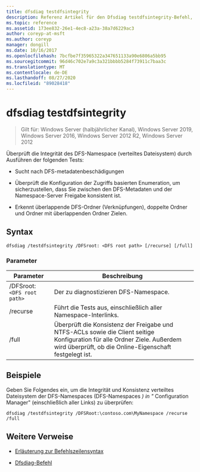 ```yaml
---
title: dfsdiag testdfsintegrity
description: Referenz Artikel für den Dfsdiag testdfsintegrity-Befehl, der die Integrität des DFS-Namespace (verteiltes Dateisystem) überprüft.
ms.topic: reference
ms.assetid: 173ee832-26e1-4ec8-a23a-38a7d6229ac3
author: coreyp-at-msft
ms.author: coreyp
manager: dongill
ms.date: 10/16/2017
ms.openlocfilehash: 7bcfbe7f35965322a347651133a90e6806a5bb95
ms.sourcegitcommit: 96d46c702e7a9c3a321bbbb5284f73911c7baa3c
ms.translationtype: MT
ms.contentlocale: de-DE
ms.lasthandoff: 08/27/2020
ms.locfileid: "89028418"
---
```

# <a name="dfsdiag-testdfsintegrity"></a>dfsdiag testdfsintegrity

> Gilt für: Windows Server (halbjährlicher Kanal), Windows Server 2019, Windows Server 2016, Windows Server 2012 R2, Windows Server 2012

Überprüft die Integrität des DFS-Namespace (verteiltes Dateisystem) durch Ausführen der folgenden Tests:

- Sucht nach DFS-metadatenbeschädigungen

- Überprüft die Konfiguration der Zugriffs basierten Enumeration, um sicherzustellen, dass Sie zwischen den DFS-Metadaten und der Namespace-Server Freigabe konsistent ist.

- Erkennt überlappende DFS-Ordner (Verknüpfungen), doppelte Ordner und Ordner mit überlappenden Ordner Zielen.

## <a name="syntax"></a>Syntax

```
dfsdiag /testdfsintegrity /DFSroot: <DFS root path> [/recurse] [/full]
```

### <a name="parameters"></a>Parameter

| Parameter | Beschreibung |
| --------- | ----------- |
| /DFSroot: `<DFS root path>` | Der zu diagnostizieren DFS-Namespace. |
| /recurse | Führt die Tests aus, einschließlich aller Namespace-Interlinks. |
| /full | Überprüft die Konsistenz der Freigabe und NTFS-ACLs sowie die Client seitige Konfiguration für alle Ordner Ziele. Außerdem wird überprüft, ob die Online-Eigenschaft festgelegt ist. |

## <a name="examples"></a>Beispiele

Geben Sie Folgendes ein, um die Integrität und Konsistenz verteiltes Dateisystem der DFS-Namespaces (DFS-Namespaces *) in "* Configuration Manager" (einschließlich aller Links) zu überprüfen:

```
dfsdiag /testdfsintegrity /DFSRoot:\contoso.com\MyNamespace /recurse /full
```

## <a name="additional-references"></a>Weitere Verweise

- [Erläuterung zur Befehlszeilensyntax](command-line-syntax-key.md)

- [Dfsdiag-Befehl](dfsdiag.md)
